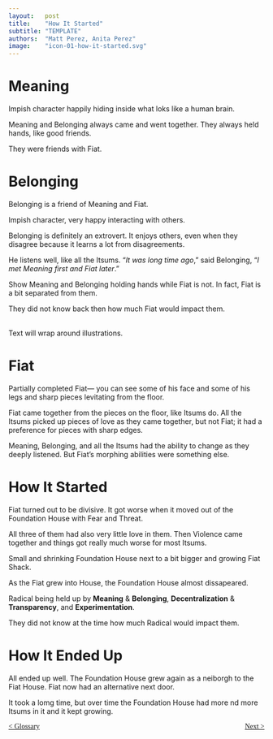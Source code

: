 ```yaml
---
layout:   post
title:    "How It Started"
subtitle: "TEMPLATE"
authors:  "Matt Perez, Anita Perez"
image:    "icon-01-how-it-started.svg"
---
```


<div style='display:none; '>
 <p>Meaning is what you would call a deep introvert.</p>
</div>

<h1>Meaning</h1>
  <div class="_illustration">Impish character happily hiding inside what loks like a human brain.</div>
 <p>Meaning and Belonging always came and went together. They always held hands, like good friends.</p>
 <p>They were friends with Fiat.</p>

<h1>Belonging</h1>
 <p>Belonging is a friend of Meaning and Fiat.</p>
  <div class="_illustration">Impish character, very happy interacting with others.</div>
 <p>Belonging is definitely an extrovert. It enjoys others, even when they disagree because it learns a lot from disagreements.</p>
 <p>He listens well, like all the Itsums. &ldquo;<em>It was long time ago</em>,&rdquo; said Belonging, &ldquo;<em>I met Meaning first and Fiat later</em>.&rdquo;</p>
  <div class="_illustration">Show Meaning and Belonging holding hands while Fiat is not. In fact, Fiat is a bit separated from them.</div>
 <p>They did not know back then how much Fiat would impact them.</p>
 <br />
  <div class="_illustration">Text will wrap around illustrations.</div>

<h1>Fiat</h1>
  <div class="_illustration">Partially completed Fiat&mdash; you can see some of his face and some of his legs and sharp pieces levitating from the floor.</div>
 <p>Fiat came together from the pieces on the floor, like Itsums do. All the Itsums picked up pieces of love as they came together, but not Fiat; it had a preference for pieces with sharp edges.</p>
 <p>Meaning, Belonging, and all the Itsums had the ability to change as they deeply listened. But Fiat&rsquo;s morphing abilities were something else.</p>

<h1>How It Started</h1>
 <p>Fiat turned out to be divisive. It got worse when it moved out of the Foundation House with Fear and Threat.</p>
 <p>All three of them had also very little love in them. Then Violence came together and things got really much worse for most Itsums.</p>
  <div class="_illustration">Small and shrinking Foundation House next to a bit bigger and growing Fiat Shack.</div>
 <p>As the Fiat grew into House, the Foundation House almost dissapeared.</p>
  <div class="_illustration">Radical being held up by <strong>Meaning</strong> & <strong>Belonging</strong>, <strong>Decentralization</strong> & <strong>Transparency</strong>, and <strong>Experimentation</strong>.</div>
 <p>They did not know at the time how much Radical would impact them.</p>

<h1>How It Ended Up</h1>
 <p>All ended up well. The Foundation House grew again as a neiborgh to the Fiat House. Fiat now had an alternative next door.</p>
 <p>It took a lomg time, but over time the Foundation House had more nd more Itsums in it and it kept growing.</p>

<div style="margin-bottom:1in; font-family: American Typewriter, serif; ">
 <span style="float:left;  "> <a href="https://radicalcompanies.com/2024/08/07/glossary">&lt; Glossary</a></span>
 <span style="float:right;  "><a href="https://radicalcompanies.com/2024/08/05/how-it-went">Next &gt;</a> </span>
</div>